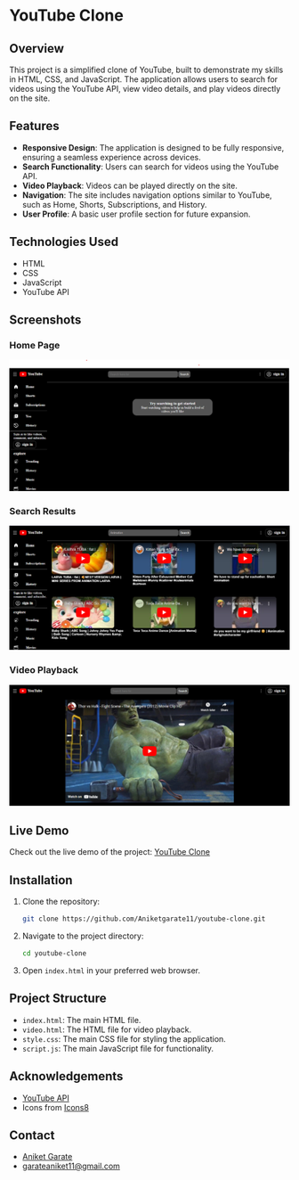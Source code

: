 # YouTube Clone

## Overview
This project is a simplified clone of YouTube, built to demonstrate my skills in HTML, CSS, and JavaScript. The application allows users to search for videos using the YouTube API, view video details, and play videos directly on the site.

## Features
- **Responsive Design**: The application is designed to be fully responsive, ensuring a seamless experience across devices.
- **Search Functionality**: Users can search for videos using the YouTube API.
- **Video Playback**: Videos can be played directly on the site.
- **Navigation**: The site includes navigation options similar to YouTube, such as Home, Shorts, Subscriptions, and History.
- **User Profile**: A basic user profile section for future expansion.

## Technologies Used
- HTML
- CSS
- JavaScript
- YouTube API

## Screenshots
### Home Page
![Home Page](./images/screenshots/Home.png)

### Search Results
![Search Results](./images/screenshots/Search_results.png)

### Video Playback
![Video Playback](./images/screenshots/Video_playback.png)

## Live Demo
Check out the live demo of the project: [YouTube Clone](https://youtube-clone-ani.netlify.app)

## Installation
1. Clone the repository:
    ```bash
    git clone https://github.com/Aniketgarate11/youtube-clone.git
    ```
2. Navigate to the project directory:
    ```bash
    cd youtube-clone
    ```
3. Open `index.html` in your preferred web browser.



## Project Structure
- `index.html`: The main HTML file.
- `video.html`: The HTML file for video playback.
- `style.css`: The main CSS file for styling the application.
- `script.js`: The main JavaScript file for functionality.

## Acknowledgements
- [YouTube API](https://developers.google.com/youtube/v3)
- Icons from [Icons8](https://icons8.com)

## Contact
- [Aniket Garate](https://github.com/Aniketgarate11)
- [garateaniket11@gmail.com](mailto:garateaniket11@gmail.com)



